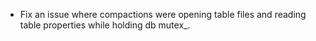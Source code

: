 * Fix an issue where compactions were opening table files and reading table properties while holding db mutex_.